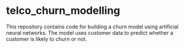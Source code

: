 # telco_churn_modelling
This repository contains code for building a churn model using artificial neural networks. The model uses customer data to predict whether a customer is likely to churn or not. 
